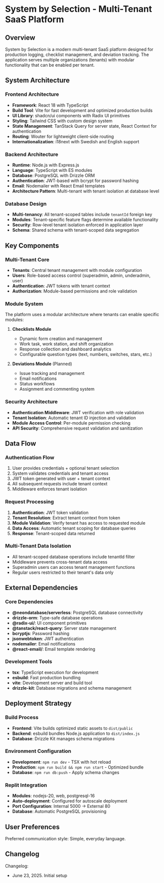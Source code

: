 # System by Selection - Multi-Tenant SaaS Platform

## Overview

System by Selection is a modern multi-tenant SaaS platform designed for production logging, checklist management, and deviation tracking. The application serves multiple organizations (tenants) with modular functionality that can be enabled per tenant.

## System Architecture

### Frontend Architecture
- **Framework**: React 18 with TypeScript
- **Build Tool**: Vite for fast development and optimized production builds
- **UI Library**: shadcn/ui components with Radix UI primitives
- **Styling**: Tailwind CSS with custom design system
- **State Management**: TanStack Query for server state, React Context for authentication
- **Routing**: Wouter for lightweight client-side routing
- **Internationalization**: i18next with Swedish and English support

### Backend Architecture
- **Runtime**: Node.js with Express.js
- **Language**: TypeScript with ES modules
- **Database**: PostgreSQL with Drizzle ORM
- **Authentication**: JWT-based with bcrypt for password hashing
- **Email**: Nodemailer with React Email templates
- **Architecture Pattern**: Multi-tenant with tenant isolation at database level

### Database Design
- **Multi-tenancy**: All tenant-scoped tables include `tenantId` foreign key
- **Modules**: Tenant-specific feature flags determine available functionality
- **Security**: Row-level tenant isolation enforced in application layer
- **Schema**: Shared schema with tenant-scoped data segregation

## Key Components

### Multi-Tenant Core
- **Tenants**: Central tenant management with module configuration
- **Users**: Role-based access control (superadmin, admin, underadmin, user)
- **Authentication**: JWT tokens with tenant context
- **Authorization**: Module-based permissions and role validation

### Module System
The platform uses a modular architecture where tenants can enable specific modules:

1. **Checklists Module**
   - Dynamic form creation and management
   - Work task, work station, and shift organization
   - Response collection and dashboard analytics
   - Configurable question types (text, numbers, switches, stars, etc.)

2. **Deviations Module** (Planned)
   - Issue tracking and management
   - Email notifications
   - Status workflows
   - Assignment and commenting system

### Security Architecture
- **Authentication Middleware**: JWT verification with role validation
- **Tenant Isolation**: Automatic tenant ID injection and validation
- **Module Access Control**: Per-module permission checking
- **API Security**: Comprehensive request validation and sanitization

## Data Flow

### Authentication Flow
1. User provides credentials + optional tenant selection
2. System validates credentials and tenant access
3. JWT token generated with user + tenant context
4. All subsequent requests include tenant context
5. Middleware enforces tenant isolation

### Request Processing
1. **Authentication**: JWT token validation
2. **Tenant Resolution**: Extract tenant context from token
3. **Module Validation**: Verify tenant has access to requested module
4. **Data Access**: Automatic tenant scoping for database queries
5. **Response**: Tenant-scoped data returned

### Multi-Tenant Data Isolation
- All tenant-scoped database operations include tenantId filter
- Middleware prevents cross-tenant data access
- Superadmin users can access tenant management functions
- Regular users restricted to their tenant's data only

## External Dependencies

### Core Dependencies
- **@neondatabase/serverless**: PostgreSQL database connectivity
- **drizzle-orm**: Type-safe database operations
- **@radix-ui/**: UI component primitives
- **@tanstack/react-query**: Server state management
- **bcryptjs**: Password hashing
- **jsonwebtoken**: JWT authentication
- **nodemailer**: Email notifications
- **@react-email/**: Email template rendering

### Development Tools
- **tsx**: TypeScript execution for development
- **esbuild**: Fast production bundling
- **vite**: Development server and build tool
- **drizzle-kit**: Database migrations and schema management

## Deployment Strategy

### Build Process
- **Frontend**: Vite builds optimized static assets to `dist/public`
- **Backend**: esbuild bundles Node.js application to `dist/index.js`
- **Database**: Drizzle Kit manages schema migrations

### Environment Configuration
- **Development**: `npm run dev` - TSX with hot reload
- **Production**: `npm run build && npm run start` - Optimized bundle
- **Database**: `npm run db:push` - Apply schema changes

### Replit Integration
- **Modules**: nodejs-20, web, postgresql-16
- **Auto-deployment**: Configured for autoscale deployment
- **Port Configuration**: Internal 5000 → External 80
- **Database**: Automatic PostgreSQL provisioning

## User Preferences

Preferred communication style: Simple, everyday language.

## Changelog

Changelog:
- June 23, 2025. Initial setup